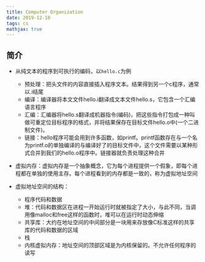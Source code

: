 ```yaml
---
title: Computer Organization
date: 2019-12-10
tags: cs
mathjax: true
---
```


## 简介

- 从纯文本的程序到可执行的编码，以`hello.c`为例
    - 预处理：把头文件的内容直接插入程序文本。结果得到另一个c程序，通常以.i结尾
    - 编译：编译器将本文文件hello.i翻译成文本文件hello.s，它包含一个汇编语言程序
    - 汇编：汇编器将hello.s翻译成机器指令(编码)，把这些指令打包成一种叫做可重定位目标程序的格式，并将结果保存在目标文件hello.o中(一个二进制文件)。
    - 链接：hello程序可能会用到许多函数，如printf。printf函数存在与一个名为printf.o的单独编译的与编译好了的目标文件中，这个文件需要以某种形式合并到我们的hello.o程序中。链接器就负责处理这种合并


- 虚拟内存：虚拟内存是一个抽象概念，它为每个进程提供一个假象，即每个进程都在单独的使用主存。每个进程看到的内存都是一致的，称为虚拟地址空间
- 虚拟地址空间的结构：
    - 程序代码和数据
    - 堆：代码和数据区在进程一开始运行时就被指定了大小，与此不同，当调用像malloc和free这样的函数时，堆可以在运行时动态伸缩
    - 共享库：大约在地址空间的中间部分是一块用来存放像C标准这样的共享库的代码和数据的区域
    - 栈
    - 内核虚拟内存：地址空间的顶部区域是为内核保留的。不允许任何程序的读写


